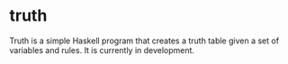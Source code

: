 truth
=====
Truth is a simple Haskell program that creates a truth table given a set of variables and rules. It is currently in development.
